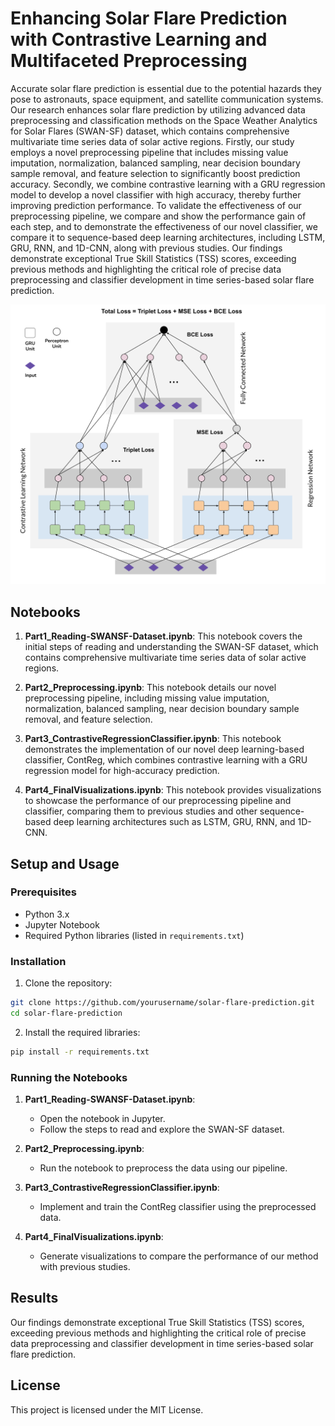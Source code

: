 
# Enhancing Solar Flare Prediction with Contrastive Learning and Multifaceted Preprocessing

Accurate solar flare prediction is essential due to the potential hazards they pose to astronauts, space equipment, and satellite communication systems. Our research enhances solar flare prediction by utilizing advanced data preprocessing and classification methods on the Space Weather Analytics for Solar Flares (SWAN-SF) dataset, which contains comprehensive multivariate time series data of solar active regions. Firstly, our study employs a novel preprocessing pipeline that includes missing value imputation, normalization, balanced sampling, near decision boundary sample removal, and feature selection to significantly boost prediction accuracy. Secondly, we combine contrastive learning with a GRU regression model to develop a novel classifier with high accuracy, thereby further improving prediction performance. To validate the effectiveness of our preprocessing pipeline, we compare and show the performance gain of each step, and to demonstrate the effectiveness of our novel classifier, we compare it to sequence-based deep learning architectures, including LSTM, GRU, RNN, and 1D-CNN, along with previous studies. Our findings demonstrate exceptional True Skill Statistics (TSS) scores, exceeding previous methods and highlighting the critical role of precise data preprocessing and classifier development in time series-based solar flare prediction.

<img src="contreg.svg" width="600" alt="ContReg Architecture" title="ContReg Architecture">


## Notebooks

1. **Part1_Reading-SWANSF-Dataset.ipynb**: This notebook covers the initial steps of reading and understanding the SWAN-SF dataset, which contains comprehensive multivariate time series data of solar active regions.

2. **Part2_Preprocessing.ipynb**: This notebook details our novel preprocessing pipeline, including missing value imputation, normalization, balanced sampling, near decision boundary sample removal, and feature selection.

3. **Part3_ContrastiveRegressionClassifier.ipynb**: This notebook demonstrates the implementation of our novel deep learning-based classifier, ContReg, which combines contrastive learning with a GRU regression model for high-accuracy prediction.

4. **Part4_FinalVisualizations.ipynb**: This notebook provides visualizations to showcase the performance of our preprocessing pipeline and classifier, comparing them to previous studies and other sequence-based deep learning architectures such as LSTM, GRU, RNN, and 1D-CNN.

## Setup and Usage

### Prerequisites

- Python 3.x
- Jupyter Notebook
- Required Python libraries (listed in `requirements.txt`)

### Installation

1. Clone the repository:

```bash
git clone https://github.com/yourusername/solar-flare-prediction.git
cd solar-flare-prediction
```

2. Install the required libraries:

```bash
pip install -r requirements.txt
```

### Running the Notebooks

1. **Part1_Reading-SWANSF-Dataset.ipynb**:
   - Open the notebook in Jupyter.
   - Follow the steps to read and explore the SWAN-SF dataset.

2. **Part2_Preprocessing.ipynb**:
   - Run the notebook to preprocess the data using our pipeline.

3. **Part3_ContrastiveRegressionClassifier.ipynb**:
   - Implement and train the ContReg classifier using the preprocessed data.

4. **Part4_FinalVisualizations.ipynb**:
   - Generate visualizations to compare the performance of our method with previous studies.

## Results

Our findings demonstrate exceptional True Skill Statistics (TSS) scores, exceeding previous methods and highlighting the critical role of precise data preprocessing and classifier development in time series-based solar flare prediction.

## License

This project is licensed under the MIT License.

